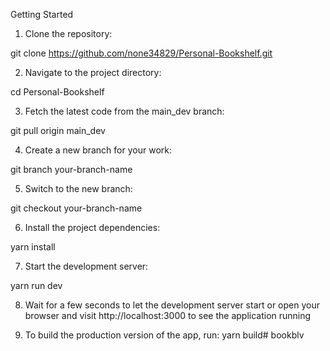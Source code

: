 Getting Started

1) Clone the repository:

git clone https://github.com/none34829/Personal-Bookshelf.git

2) Navigate to the project directory:

cd Personal-Bookshelf

3) Fetch the latest code from the main_dev branch:

git pull origin main_dev

4) Create a new branch for your work:

git branch your-branch-name

5) Switch to the new branch:

git checkout your-branch-name

6) Install the project dependencies:

yarn install

7) Start the development server:

yarn run dev

8) Wait for a few seconds to let the development server start or open your browser and visit http://localhost:3000 to see the application running

9) To build the production version of the app, run:
yarn build# bookblv
